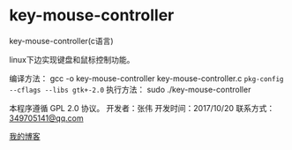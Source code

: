 # key-mouse-controller
key-mouse-controller(c语言)


linux下边实现键盘和鼠标控制功能。

编译方法：
    gcc -o key-mouse-controller key-mouse-controller.c `pkg-config --cflags --libs gtk+-2.0`
执行方法：
    sudo ./key-mouse-controller

本程序遵循 GPL 2.0 协议。
开发者：张伟
开发时间：2017/10/20
联系方式：349705141@qq.com

[我的博客](https://zwssd.github.io/)
